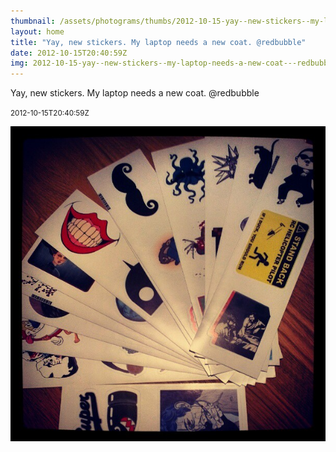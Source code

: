 ```yaml
---
thumbnail: /assets/photograms/thumbs/2012-10-15-yay--new-stickers--my-laptop-needs-a-new-coat---redbubble.png
layout: home
title: "Yay, new stickers. My laptop needs a new coat. @redbubble"
date: 2012-10-15T20:40:59Z
img: 2012-10-15-yay--new-stickers--my-laptop-needs-a-new-coat---redbubble.jpg
---
```


Yay, new stickers. My laptop needs a new coat. @redbubble

<small>2012-10-15T20:40:59Z</small>

![Yay, new stickers. My laptop needs a new coat. @redbubble](/assets/photograms/original/2012-10-15-yay--new-stickers--my-laptop-needs-a-new-coat---redbubble.jpg)
